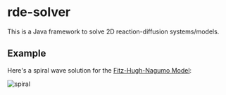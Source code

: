 rde-solver
==========

This is a Java framework to solve 2D reaction-diffusion systems/models.

Example
-------

Here's a spiral wave solution for the [Fitz-Hugh-Nagumo Model](http://en.wikipedia.org/wiki/FitzHugh–Nagumo_model):

![spiral](https://cloud.githubusercontent.com/assets/5938262/5614071/46ef5958-94ed-11e4-80ce-964830fb1eb7.gif)

